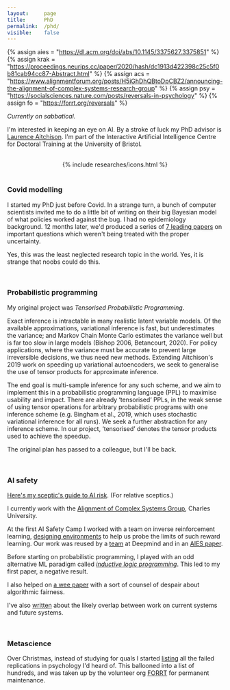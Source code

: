 ```yaml
---
layout: 	page
title: 		PhD
permalink:	/phd/
visible:	false
---
```


{%	assign aies = "https://dl.acm.org/doi/abs/10.1145/3375627.3375851"	%}
{%	assign krak = "https://proceedings.neurips.cc/paper/2020/hash/dc1913d422398c25c5f0b81cab94cc87-Abstract.html"		%}
{%	assign acs = "https://www.alignmentforum.org/posts/H5iGhDhQBtoDpCBZ2/announcing-the-alignment-of-complex-systems-research-group"	%}
{%	assign psy = "https://socialsciences.nature.com/posts/reversals-in-psychology"		%}
{%	assign fo = "https://forrt.org/reversals"		%}


_Currently on sabbatical._

I'm interested in keeping an eye on AI. By a stroke of luck my PhD advisor is <a href="{{la}}">Laurence Aitchison</a>. I'm part of the Interactive Artificial Intelligence Centre for Doctoral Training at the University of Bristol.<br><br>

<center>
{%	include researches/icons.html	%}
</center>

<br>

### Covid modelling

I started my PhD just before Covid. In a strange turn, a bunch of computer scientists invited me to do a little bit of writing on their big Bayesian model of what policies worked against the bug. I had no epidemiology background. 12 months later, we'd produced a series of <a href="/researches">7 leading papers</a> on important questions which weren't being treated with the proper uncertainty.

Yes, this was the least neglected research topic in the world. Yes, it is strange that noobs could do this. 

<br>

### Probabilistic programming

My original project was _Tensorised Probabilistic Programming_.

Exact inference is intractable in many realistic latent variable models. Of the available approximations, variational inference is fast, but underestimates the variance; and Markov Chain Monte Carlo estimates the variance well but is far too slow in large models (Bishop 2006, Betancourt, 2020). For policy applications, where the variance must be accurate to prevent large irreversible decisions, we thus need new methods. Extending Aitchison's 2019 work on speeding up variational autoencoders, we seek to generalise the use of tensor products for approximate inference.

The end goal is multi-sample inference for any such scheme, and we aim to implement this in a probabilistic programming language (PPL) to maximise usability and impact. There are already ‘tensorised‘ PPLs, in the weak sense of using tensor operations for arbitrary probabilistic programs with one inference scheme (e.g. Bingham et al., 2019, which uses stochastic variational inference for all runs). We seek a further abstraction for any inference scheme. In our project, ‘tensorised’ denotes the tensor products used to achieve the speedup.

The original plan has passed to a colleague, but I'll be back.

<br>

### AI safety

<a href="/ai-risk">Here's my sceptic's guide to AI risk</a>. (For relative sceptics.)

I currently work with the <a href="{{acs}}">Alignment of Complex Systems Group</a>, Charles University.

At the first AI Safety Camp I worked with a team on inverse reinforcement learning, <a href="/grids">designing environments</a> to help us probe the limits of such reward learning. Our work was reused by a <a href="{{krak}}">team</a> at Deepmind and in an <a href="{{aies}}">AIES paper</a>. 

Before starting on probabilistic programming, I played with an odd alternative ML paradigm called _<a href="/ilp">inductive logic programming</a>_. This led to my first paper, a negative result.

I also helped on <a href="/lgfo">a wee paper</a> with a sort of counsel of despair about algorithmic fairness.

I've also <a href="/acais">written</a> about the likely overlap between work on current systems and future systems.


<br>


### Metascience

Over Christmas, instead of studying for quals I started <a href="{{psy}}">listing</a> all the failed replications in psychology I'd heard of. This ballooned into a list of hundreds, and was taken up by the volunteer org <a href="{{fo}}">FORRT</a> for permanent maintenance.

<br>


<style>
.ai-google-scholar, .bris, .ai-orcid {
  display:inline-block;
  text-align: center;
  padding-right: 20px;
  vertical-align:middle;
}


.ai-orcid:hover {
	color: #006800;

}

.ai-google-scholar:hover {
	color: #006800;
}

.bris {
	width: 25%;
	padding: 10px;
}

.bris:hover {
	border: 1px;	
	padding: 9px;
}


</style>